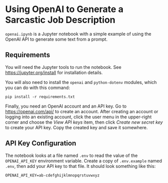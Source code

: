 # Using OpenAI to Generate a Sarcastic Job Description

`openai.ipynb` is a Jupyter notebook with a simple example of using the OpenAI
API to generate some text from a prompt.


## Requirements

You will need the Jupyter tools to run the notebook. See
<https://jupyter.org/install> for installation details.

You will also need to install the `openai` and `python-dotenv` modules, which
you can do with this command:

    pip install -r requirements.txt

Finally, you need an OpenAI account and an API key.  Go to
<https://openai.com/api/> to create an account.  After creating an account or
logging into an existing account, click the user menu in the upper-right corner
and choose the _View API keys_ item, then click _Create new secret key_ to
create your API key.  Copy the created key and save it somewhere.


## API Key Configuration

The notebook looks at a file named `.env` to read the value of the
`OPENAI_API_KEY` environment variable.  Create a copy of `.env.example` named
`.env`, then add your API key to that file.  It should look something like this:

    OPENAI_API_KEY=ab-cdefghijklmnopqrstuvwxyz

